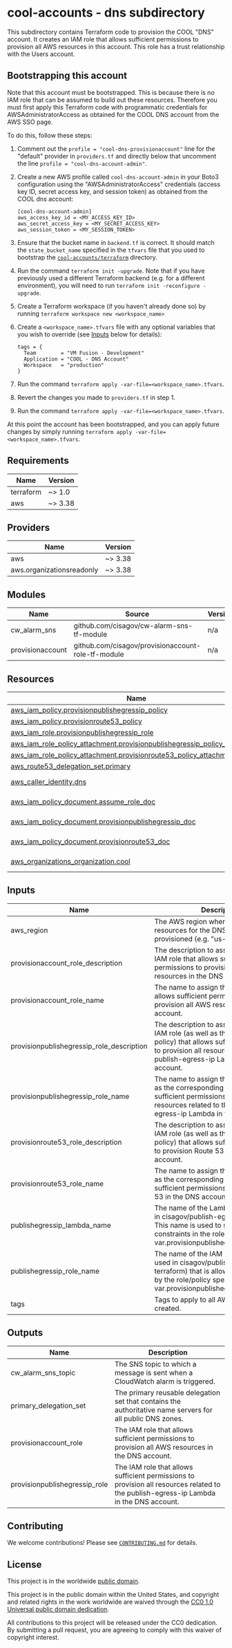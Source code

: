 # cool-accounts - dns subdirectory #

This subdirectory contains Terraform code to provision the COOL "DNS"
account.  It creates an IAM role that allows sufficient permissions to
provision all AWS resources in this account.  This role has a trust
relationship with the Users account.

## Bootstrapping this account ##

Note that this account must be bootstrapped.  This is because there is
no IAM role that can be assumed to build out these resources.
Therefore you must first apply this Terraform code with programmatic
credentials for AWSAdministratorAccess as obtained for the COOL DNS
account from the AWS SSO page.

To do this, follow these steps:

1. Comment out the `profile = "cool-dns-provisionaccount"` line for
   the "default" provider in `providers.tf` and directly below that
   uncomment the line `profile = "cool-dns-account-admin"`.
1. Create a new AWS profile called `cool-dns-account-admin`
   in your Boto3 configuration using the "AWSAdministratorAccess"
   credentials (access key ID, secret access key, and session token)
   as obtained from the COOL dns account:

   ```console
   [cool-dns-account-admin]
   aws_access_key_id = <MY_ACCESS_KEY_ID>
   aws_secret_access_key = <MY_SECRET_ACCESS_KEY>
   aws_session_token = <MY_SESSION_TOKEN>
   ```

1. Ensure that the bucket name in `backend.tf` is correct.  It should match
   the `state_bucket_name` specified in the `tfvars` file that you used to
   bootstrap the [`cool-accounts/terraform`](../terraform) directory.
1. Run the command `terraform init -upgrade`.  Note that if you have previously
   used a different Terraform backend (e.g. for a different environment), you
   will need to run `terraform init -reconfigure -upgrade`.
1. Create a Terraform workspace (if you haven't already done so) by running
   `terraform workspace new <workspace_name>`
1. Create a `<workspace_name>.tfvars` file with any optional variables
   that you wish to override (see [Inputs](#Inputs) below for
   details):

   ```console
   tags = {
     Team        = "VM Fusion - Development"
     Application = "COOL - DNS Account"
     Workspace   = "production"
   }
   ```

1. Run the command `terraform apply -var-file=<workspace_name>.tfvars`.
1. Revert the changes you made to `providers.tf` in step 1.
1. Run the command `terraform apply -var-file=<workspace_name>.tfvars`.

At this point the account has been bootstrapped, and you can apply
future changes by simply running `terraform apply
-var-file=<workspace_name>.tfvars`.

## Requirements ##

| Name | Version |
|------|---------|
| terraform | ~> 1.0 |
| aws | ~> 3.38 |

## Providers ##

| Name | Version |
|------|---------|
| aws | ~> 3.38 |
| aws.organizationsreadonly | ~> 3.38 |

## Modules ##

| Name | Source | Version |
|------|--------|---------|
| cw\_alarm\_sns | github.com/cisagov/cw-alarm-sns-tf-module | n/a |
| provisionaccount | github.com/cisagov/provisionaccount-role-tf-module | n/a |

## Resources ##

| Name | Type |
|------|------|
| [aws_iam_policy.provisionpublishegressip_policy](https://registry.terraform.io/providers/hashicorp/aws/latest/docs/resources/iam_policy) | resource |
| [aws_iam_policy.provisionroute53_policy](https://registry.terraform.io/providers/hashicorp/aws/latest/docs/resources/iam_policy) | resource |
| [aws_iam_role.provisionpublishegressip_role](https://registry.terraform.io/providers/hashicorp/aws/latest/docs/resources/iam_role) | resource |
| [aws_iam_role_policy_attachment.provisionpublishegressip_policy_attachment](https://registry.terraform.io/providers/hashicorp/aws/latest/docs/resources/iam_role_policy_attachment) | resource |
| [aws_iam_role_policy_attachment.provisionroute53_policy_attachment](https://registry.terraform.io/providers/hashicorp/aws/latest/docs/resources/iam_role_policy_attachment) | resource |
| [aws_route53_delegation_set.primary](https://registry.terraform.io/providers/hashicorp/aws/latest/docs/resources/route53_delegation_set) | resource |
| [aws_caller_identity.dns](https://registry.terraform.io/providers/hashicorp/aws/latest/docs/data-sources/caller_identity) | data source |
| [aws_iam_policy_document.assume_role_doc](https://registry.terraform.io/providers/hashicorp/aws/latest/docs/data-sources/iam_policy_document) | data source |
| [aws_iam_policy_document.provisionpublishegressip_doc](https://registry.terraform.io/providers/hashicorp/aws/latest/docs/data-sources/iam_policy_document) | data source |
| [aws_iam_policy_document.provisionroute53_doc](https://registry.terraform.io/providers/hashicorp/aws/latest/docs/data-sources/iam_policy_document) | data source |
| [aws_organizations_organization.cool](https://registry.terraform.io/providers/hashicorp/aws/latest/docs/data-sources/organizations_organization) | data source |

## Inputs ##

| Name | Description | Type | Default | Required |
|------|-------------|------|---------|:--------:|
| aws\_region | The AWS region where the non-global resources for the DNS account are to be provisioned (e.g. "us-east-1"). | `string` | `"us-east-1"` | no |
| provisionaccount\_role\_description | The description to associate with the IAM role that allows sufficient permissions to provision all AWS resources in the DNS account. | `string` | `"Allows sufficient permissions to provision all AWS resources in the DNS account."` | no |
| provisionaccount\_role\_name | The name to assign the IAM role that allows sufficient permissions to provision all AWS resources in the DNS account. | `string` | `"ProvisionAccount"` | no |
| provisionpublishegressip\_role\_description | The description to associate with the IAM role (as well as the corresponding policy) that allows sufficient permissions to provision all resources related to the publish-egress-ip Lambda in the DNS account. | `string` | `"Allows sufficient permissions to provision all resources related to the publish-egress-ip Lambda in the DNS account."` | no |
| provisionpublishegressip\_role\_name | The name to assign the IAM role (as well as the corresponding policy) that allows sufficient permissions to provision all resources related to the publish-egress-ip Lambda in the DNS account. | `string` | `"ProvisionPublishEgressIP"` | no |
| provisionroute53\_role\_description | The description to associate with the IAM role (as well as the corresponding policy) that allows sufficient permissions to provision Route 53 in the DNS account. | `string` | `"Allows sufficient permissions to provision Route 53 in the DNS account."` | no |
| provisionroute53\_role\_name | The name to assign the IAM role (as well as the corresponding policy) that allows sufficient permissions to provision Route 53 in the DNS account. | `string` | `"ProvisionRoute53"` | no |
| publishegressip\_lambda\_name | The name of the Lambda function used in cisagov/publish-egress-ip-terraform.  This name is used to specify resource constraints in the role/policy specified in var.provisionpublishegressip\_role\_name. | `string` | `"publish-egress-ip"` | no |
| publishegressip\_role\_name | The name of the IAM role (meant to be used in cisagov/publish-egress-ip-terraform) that is allowed to be created by the role/policy specified in var.provisionpublishegressip\_role\_name. | `string` | `"PublishEgressIPLambda"` | no |
| tags | Tags to apply to all AWS resources created. | `map(string)` | `{}` | no |

## Outputs ##

| Name | Description |
|------|-------------|
| cw\_alarm\_sns\_topic | The SNS topic to which a message is sent when a CloudWatch alarm is triggered. |
| primary\_delegation\_set | The primary reusable delegation set that contains the authoritative name servers for all public DNS zones. |
| provisionaccount\_role | The IAM role that allows sufficient permissions to provision all AWS resources in the DNS account. |
| provisionpublishegressip\_role | The IAM role that allows sufficient permissions to provision all resources related to the publish-egress-ip Lambda in the DNS account. |

## Contributing ##

We welcome contributions!  Please see
[`CONTRIBUTING.md`](../CONTRIBUTING.md) for details.

## License ##

This project is in the worldwide [public domain](LICENSE).

This project is in the public domain within the United States, and
copyright and related rights in the work worldwide are waived through
the [CC0 1.0 Universal public domain
dedication](https://creativecommons.org/publicdomain/zero/1.0/).

All contributions to this project will be released under the CC0
dedication. By submitting a pull request, you are agreeing to comply
with this waiver of copyright interest.
